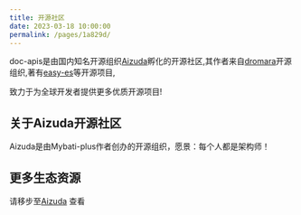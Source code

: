 ```yaml
---
title: 开源社区
date: 2023-03-18 10:00:00
permalink: /pages/1a829d/
---
```


doc-apis是由国内知名开源组织[Aizuda](https://aizuda.com/home)孵化的开源社区,其作者来自[dromara](https://dromara.org/)开源组织,著有[easy-es](https://www.easy-es.cn/)等开源项目,

致力于为全球开发者提供更多优质开源项目!

关于Aizuda开源社区
---
Aizuda是由Mybati-plus作者创办的开源组织，愿景：每个人都是架构师！

更多生态资源
---
请移步至[Aizuda](https://gitee.com/aizuda) 查看
